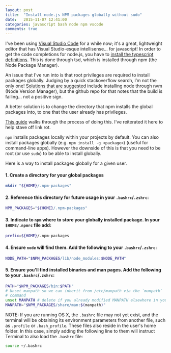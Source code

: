 ```yaml
---
layout: post
title:  "Install node.js NPM packages globally without sudo"
date:   2015-11-07 12:41:00
categories: javascript bash node npm vscode
comments: true
---
```

[vscode]: https://code.visualstudio.com/
[install-tsd]: https://code.visualstudio.com/Docs/runtimes/nodejs
[global-npm]: http://stackoverflow.com/questions/16151018/npm-throws-error-without-sudo#answer-24404451
I've been using [Visual Studio Code][vscode] for a while now; it's a great, lightweight editor that has Visual Studio-esque intellisense... for javascript! In order to get the code completions for node.js, you have to [install the typescript definitions][install-tsd]. This is done through tsd, which is installed through npm (the Node Package Manager). 

An issue that I've run into is that root privileges are required to install packages globally. Judging by a quick stackoverflow search, I’m not the only one! [Solutions that are suggested][global-npm] include installing node through nvm (Node Version Manager), but the github repo for that notes that the build is failing… not a positive sign. 

A better solution is to change the directory that npm installs the global packages into, to one that the user already has privileges. 

[npm-no-sudo]: https://github.com/sindresorhus/guides/blob/master/npm-global-without-sudo.md
[This guide][npm-no-sudo] walks through the process of doing this. I’ve reiterated it here to help stave off link rot.

`npm` installs packages locally within your projects by default. You can also install packages globally (e.g. `npm install -g <package>`) (useful for command-line apps). However the downside of this is that you need to be root (or use `sudo`) to be able to install globally.

Here is a way to install packages globally for a given user.

#### 1. Create a directory for your global packages

```sh
mkdir "${HOME}/.npm-packages"
```

#### 2. Reference this directory for future usage in your `.bashrc`/`.zshrc`:

```sh
NPM_PACKAGES="${HOME}/.npm-packages"
```

#### 3. Indicate to `npm` where to store your globally installed package. In your `$HOME/.npmrc` file add:

```sh
prefix=${HOME}/.npm-packages
```

#### 4. Ensure `node` will find them. Add the following to your `.bashrc`/`.zshrc`:

```sh
NODE_PATH="$NPM_PACKAGES/lib/node_modules:$NODE_PATH"
```

#### 5. Ensure you'll find installed binaries and man pages. Add the following to your `.bashrc`/`.zshrc`:

```sh
PATH="$NPM_PACKAGES/bin:$PATH"
# Unset manpath so we can inherit from /etc/manpath via the `manpath`
# command
unset MANPATH # delete if you already modified MANPATH elsewhere in your config
MANPATH="$NPM_PACKAGES/share/man:$(manpath)"
```

NOTE: If you are running OS X, the `.bashrc` file may not yet exist, and the terminal will be obtaining its environment parameters from another file, such as `.profile` or `.bash_profile`. These files also reside in the user's home folder. In this case, simply adding the following line to them will instruct Terminal to also load the `.bashrc` file:

```sh
source ~/.bashrc
```